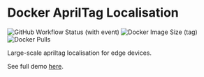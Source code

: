 # Docker AprilTag Localisation
![GitHub Workflow Status (with event)](https://img.shields.io/github/actions/workflow/status/sid220/docker-apriltag-localisation/docker-image.yml?logo=github&label=build) ![Docker Image Size (tag)](https://img.shields.io/docker/image-size/sid220/apriltag_localisation/latest?logo=docker) ![Docker Pulls](https://img.shields.io/docker/pulls/sid220/apriltag_localisation?logo=docker)

Large-scale apriltag localisation for edge devices.

See full demo [here](https://ftp.plios.tech/Docker%20AprilTag%20Localisation/AprilTagLocalisation.mp4).